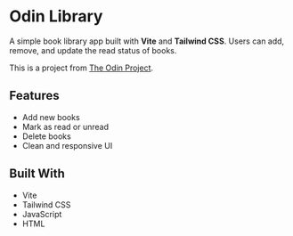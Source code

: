 # Odin Library

A simple book library app built with **Vite** and **Tailwind CSS**. Users can add, remove, and update the read status of books.

This is a project from [The Odin Project](https://www.theodinproject.com/).

## Features

- Add new books
- Mark as read or unread
- Delete books
- Clean and responsive UI

## Built With

- Vite
- Tailwind CSS
- JavaScript
- HTML